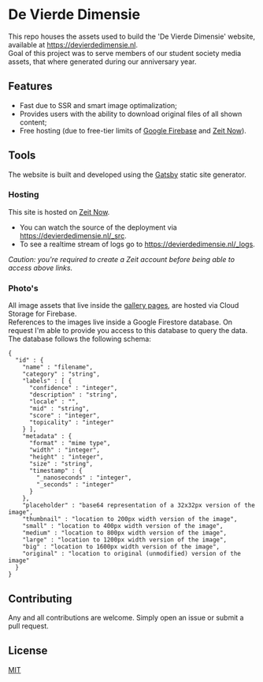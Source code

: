 # De Vierde Dimensie
This repo houses the assets used to build the 'De Vierde Dimensie' website, available at https://devierdedimensie.nl.   
Goal of this project was to serve members of our student society media assets, that where generated during our anniversary year.

## Features
- Fast due to SSR and smart image optimalization;
- Provides users with the ability to download original files of all shown content;
- Free hosting (due to free-tier limits of [Google Firebase](https://firebase.google.com/pricing) and [Zeit Now](https://zeit.co/pricing)). 

## Tools
The website is built and developed using the [Gatsby](https://www.gatsbyjs.org) static site generator.

### Hosting 
This site is hosted on [Zeit Now](https://zeit.co/techmaus/xxiv-memories).   
- You can watch the source of the deployment via https://devierdedimensie.nl/_src.   
- To see a realtime stream of logs go to https://devierdedimensie.nl/_logs.
  
_Caution: you're required to create a Zeit account before being able to access above links._

### Photo's 
All image assets that live inside the [gallery pages](https://devierdedimensie.nl/media), are hosted via Cloud Storage for Firebase.   
References to the images live inside a Google Firestore database. On request I'm able to provide you access to this database to query the data. The database follows the following schema:

```
{
  "id" : {
    "name" : "filename",
    "category" : "string",
    "labels" : [ {
      "confidence" : "integer",
      "description" : "string",
      "locale" : "",
      "mid" : "string",
      "score" : "integer",
      "topicality" : "integer"
    } ],
    "metadata" : {
      "format" : "mime type",
      "width" : "integer",
      "height" : "integer",
      "size" : "string",
      "timestamp" : {
        "_nanoseconds" : "integer",
        "_seconds" : "integer"
      }
    },
    "placeholder" : "base64 representation of a 32x32px version of the image",
    "thumbnail" : "location to 200px width version of the image",
    "small" : "location to 400px width version of the image",
    "medium" : "location to 800px width version of the image",
    "large" : "location to 1200px width version of the image",
    "big" : "location to 1600px width version of the image",
    "original" : "location to original (unmodified) version of the image"
  }
}
```

## Contributing
Any and all contributions are welcome. Simply open an issue or submit a pull request.

## License
[MIT](https://choosealicense.com/licenses/mit/)
